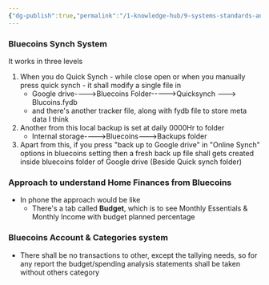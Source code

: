 ```yaml
---
{"dg-publish":true,"permalink":"/1-knowledge-hub/9-systems-standards-and-plans-in-place/3-finance-ss-and-p/bluecoins/bluecoins-system/","noteIcon":""}
---
```


### Bluecoins Synch System
It works in three levels
1. When you do Quick Synch - while close open or when you manually press quick synch - it shall modify a single file in 
	- Google drive---->Bluecoins Folder----->Quicksynch ---> Blucoins.fydb
	- and there's another tracker file, along with fydb file to store meta data I think
2. Another from this local backup is set at daily 0000Hr to folder
	- Internal storage---->Bluecoins--->Backups folder
3. Apart from this, if you press "back up to Google drive" in "Online Synch" options in bluecoins setting then a fresh back up file shall gets created inside bluecoins folder of Google drive (Beside Quick synch folder)
### Approach to understand Home Finances from Bluecoins
- In phone the approach would be like
	- There's a tab called **Budget**, which is to see Monthly Essentials & Monthly Income with budget planned percentage
### Bluecoins Account & Categories system
- There shall be no transactions to other, except the tallying needs, so for any report the budget/spending analysis statements shall be taken without others category
